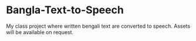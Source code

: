# Bangla-Text-to-Speech
My class project where written bengali text are converted to speech.
Assets will be available on request.
